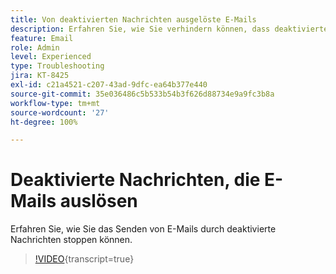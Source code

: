 ```yaml
---
title: Von deaktivierten Nachrichten ausgelöste E-Mails
description: Erfahren Sie, wie Sie verhindern können, dass deaktivierte Nachrichten E-Mails auslösen.
feature: Email
role: Admin
level: Experienced
type: Troubleshooting
jira: KT-8425
exl-id: c21a4521-c207-43ad-9dfc-ea64b377e440
source-git-commit: 35e036486c5b533b54b3f626d88734e9a9fc3b8a
workflow-type: tm+mt
source-wordcount: '27'
ht-degree: 100%

---
```


# Deaktivierte Nachrichten, die E-Mails auslösen

Erfahren Sie, wie Sie das Senden von E-Mails durch deaktivierte Nachrichten stoppen können.
>[!VIDEO](https://video.tv.adobe.com/v/3437120?quality=12&learn=on&captions=ger){transcript=true}
